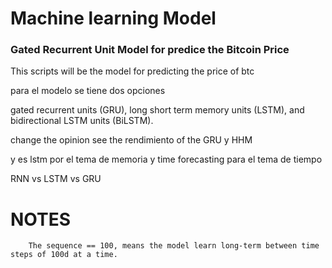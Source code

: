 # Machine learning Model

### Gated Recurrent Unit Model for predice the Bitcoin Price

This scripts will be the model for predicting the price of btc

para el modelo se tiene dos opciones

gated recurrent units (GRU), long short term memory units (LSTM), and bidirectional LSTM units (BiLSTM). <!--  -->

change the opinion see the rendimiento of the GRU y HHM

y es lstm por el tema de memoria
y time forecasting para el tema de tiempo

RNN vs LSTM vs GRU

# NOTES

```
    The sequence == 100, means the model learn long-term between time steps of 100d at a time.
```
